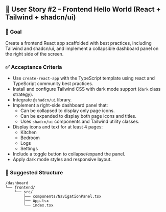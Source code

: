 ## 🧩 User Story #2 – Frontend Hello World (React + Tailwind + shadcn/ui)

### 🧠 Goal  
Create a frontend React app scaffolded with best practices, including Tailwind and shadcn/ui, and implement a collapsible dashboard panel on the right side of the screen.

### ✅ Acceptance Criteria

- Use `create-react-app` with the TypeScript template using react and TypeScript community best practices.
- Install and configure Tailwind CSS with dark mode support (`dark` class strategy).
- Integrate `@shadcn/ui` library.
- Implement a right-side dashboard panel that:
  - Can be collapsed to display only page icons.
  - Can be expanded to display both page icons and titles.
  - Uses `shadcn/ui` components and Tailwind utility classes.
- Display icons and text for at least 4 pages:
  - Kitchen
  - Bedroom
  - Logs
  - Settings
- Include a toggle button to collapse/expand the panel.
- Apply dark mode styles and responsive layout.

### 📂 Suggested Structure

```
/dashboard
└── frontend/
    └── src/
        ├── components/NavigationPanel.tsx
        ├── App.tsx
        └── index.tsx
```
